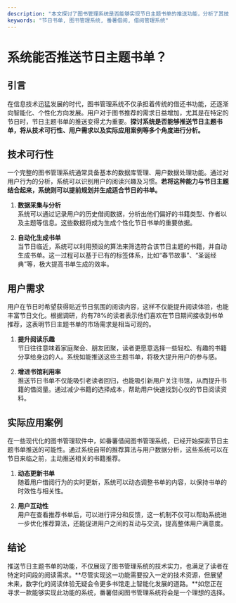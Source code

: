 ```yaml
---
description: "本文探讨了图书管理系统是否能够实现节日主题书单的推送功能，分析了其技术可行性和实际应用。"
keywords: "节日书单, 图书管理系统, 番薯借阅, 借阅管理系统"
---
```

# 系统能否推送节日主题书单？

## 引言

在信息技术迅猛发展的时代，图书管理系统不仅承担着传统的借还书功能，还逐渐向智能化、个性化方向发展。用户对于图书推荐的需求日益增加，尤其是在特定的节日时，节日主题书单的推送变得尤为重要。**探讨系统是否能够推送节日主题书单，将从技术可行性、用户需求以及实际应用案例等多个角度进行分析。**

## 技术可行性

一个完整的图书管理系统通常具备基本的数据库管理、用户数据处理功能。通过对用户行为的分析，系统可以识别用户的阅读兴趣及习惯。**若将这种能力与节日主题结合起来，系统则可以提前规划并生成适合节日的书单。**

1. **数据采集与分析**  
   系统可以通过记录用户的历史借阅数据，分析出他们偏好的书籍类型、作者以及主题等信息。这些数据将成为生成个性化节日书单的重要依据。

2. **自动化生成书单**  
   当节日临近，系统可以利用预设的算法来筛选符合该节日主题的书籍，并自动生成书单。这一过程可以基于已有的标签体系，比如“春节故事”、“圣诞经典”等，极大提高书单生成的效率。

## 用户需求

用户在节日时希望获得贴近节日氛围的阅读内容，这样不仅能提升阅读体验，也能丰富节日文化。根据调研，约有78%的读者表示他们喜欢在节日期间接收到书单推荐，这表明节日主题书单的市场需求是相当可观的。

1. **提升阅读乐趣**  
   节日往往意味着家庭聚会、朋友团聚，读者更愿意选择一些轻松、有趣的书籍分享给身边的人。系统如能推送这些主题书单，将极大提升用户的参与感。

2. **增进书馆利用率**  
   推送节日书单不仅能吸引老读者回归，也能吸引新用户关注书馆，从而提升书籍的借阅量。通过减少书籍的选择成本，帮助用户快速找到心仪的节日阅读资料。

## 实际应用案例

在一些现代化的图书管理软件中，如番薯借阅图书管理系统，已经开始探索节日主题书单推送的可能性。通过系统自带的推荐算法与用户数据分析，这些系统可以在节日来临之前，主动推送相关的书籍推荐。

1. **动态更新书单**  
   随着用户借阅行为的实时更新，系统可以动态调整书单的内容，以保持书单的时效性与相关性。

2. **用户互动性**  
   用户在查看推荐书单后，可以进行评分和反馈，这一机制不仅可以帮助系统进一步优化推荐算法，还能促进用户之间的互动与交流，提高整体用户满意度。

## 结论

推送节日主题书单的功能，不仅展现了图书管理系统的技术实力，也满足了读者在特定时间段的阅读需求。**尽管实现这一功能需要投入一定的技术资源，但展望未来，数字化的阅读体验无疑会令更多书馆走上智能化发展的道路。**如您正在寻求一款能够实现此功能的系统，番薯借阅图书管理系统将会是一个理想的选择。
